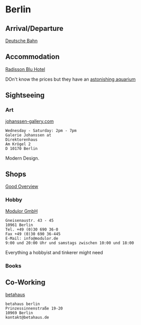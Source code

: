 # Berlin #

## Arrival/Departure ##

[Deutsche Bahn](www.bahn.de)

## Accommodation ##

[Radisson Blu Hotel](http://www.radissonblu.com/hotel-berlin)

DOn't know the prices but they have an [astonishing aquarium](http://www.flickr.com/photos/corinnawitt/4526192887/)

## Sightseeing ##

### Art ###

[johanssen-gallery.com](http://www.johanssen-gallery.com/gallery/background/)

	Wednesday - Saturday: 2pm - 7pm
	Galerie Johanssen at
	Direktorenhaus
	Am Krögel 2
	D 10170 Berlin
	
Modern Design.

## Shops ##

[Good Overview](http://www.berlinfo.com/Lifetime/Shopping/lifetime_books/index.htm)

### Hobby ###

[Modulor GmbH](http://www.modulor.de/shop/)

	Gneisenaustr. 43 - 45	
	10961 Berlin
	Tel. +49 (0)30 690 36-0
	Fax +49 (0)30 690 36-445
	E-Mail: info@modulor.de
	9:00 und 20:00 Uhr und samstags zwischen 10:00 und 18:00

Everything a hobbyist and tinkerer might need

### Books ###

## Co-Working ##

[betahaus](http://betahaus.de/)

	betahaus berlin
	Prinzessinnenstraße 19-20 
	10969 Berlin 
	kontakt@betahaus.de
